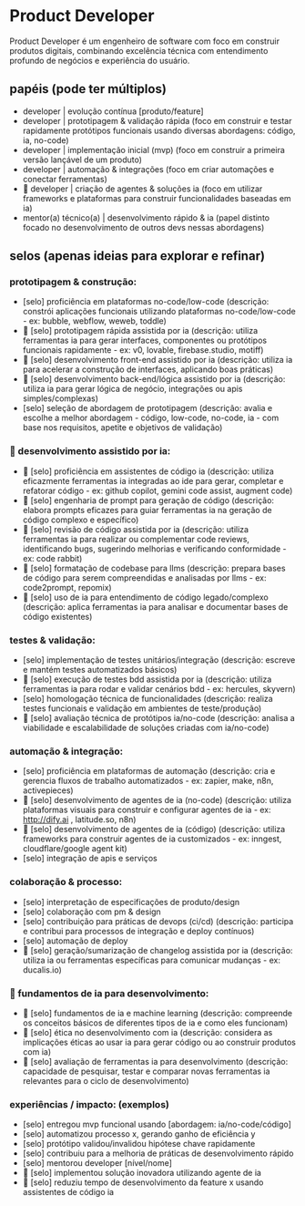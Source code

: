 # Product Developer

Product Developer é um engenheiro de software com foco em construir produtos digitais, combinando excelência técnica com entendimento profundo de negócios e experiência do usuário.

## papéis (pode ter múltiplos)

* developer | evolução contínua [produto/feature]
* developer | prototipagem & validação rápida (foco em construir e testar rapidamente protótipos funcionais usando diversas abordagens: código, ia, no-code)
* developer | implementação inicial (mvp) (foco em construir a primeira versão lançável de um produto)
* developer | automação & integrações (foco em criar automações e conectar ferramentas)
* 🤖 developer | criação de agentes & soluções ia (foco em utilizar frameworks e plataformas para construir funcionalidades baseadas em ia)
* mentor(a) técnico(a) | desenvolvimento rápido & ia (papel distinto focado no desenvolvimento de outros devs nessas abordagens)

## selos (apenas ideias para explorar e refinar)

### prototipagem & construção:

* [selo] proficiência em plataformas no-code/low-code (descrição: constrói aplicações funcionais utilizando plataformas no-code/low-code - ex: bubble, webflow, weweb, toddle)
* 🤖 [selo] prototipagem rápida assistida por ia (descrição: utiliza ferramentas ia para gerar interfaces, componentes ou protótipos funcionais rapidamente - ex: v0, lovable, firebase.studio, motiff)
* 🤖 [selo] desenvolvimento front-end assistido por ia (descrição: utiliza ia para acelerar a construção de interfaces, aplicando boas práticas)
* 🤖 [selo] desenvolvimento back-end/lógica assistido por ia (descrição: utiliza ia para gerar lógica de negócio, integrações ou apis simples/complexas)
* [selo] seleção de abordagem de prototipagem (descrição: avalia e escolhe a melhor abordagem - código, low-code, no-code, ia - com base nos requisitos, apetite e objetivos de validação)

### 🤖 desenvolvimento assistido por ia:

* 🤖 [selo] proficiência em assistentes de código ia (descrição: utiliza eficazmente ferramentas ia integradas ao ide para gerar, completar e refatorar código - ex: github copilot, gemini code assist, augment code)
* 🤖 [selo] engenharia de prompt para geração de código (descrição: elabora prompts eficazes para guiar ferramentas ia na geração de código complexo e específico)
* 🤖 [selo] revisão de código assistida por ia (descrição: utiliza ferramentas ia para realizar ou complementar code reviews, identificando bugs, sugerindo melhorias e verificando conformidade - ex: code rabbit)
* 🤖 [selo] formatação de codebase para llms (descrição: prepara bases de código para serem compreendidas e analisadas por llms - ex: code2prompt, repomix)
* 🤖 [selo] uso de ia para entendimento de código legado/complexo (descrição: aplica ferramentas ia para analisar e documentar bases de código existentes)

### testes & validação:

* [selo] implementação de testes unitários/integração (descrição: escreve e mantém testes automatizados básicos)
* 🤖 [selo] execução de testes bdd assistida por ia (descrição: utiliza ferramentas ia para rodar e validar cenários bdd - ex: hercules, skyvern)
* [selo] homologação técnica de funcionalidades (descrição: realiza testes funcionais e validação em ambientes de teste/produção)
* 🤖 [selo] avaliação técnica de protótipos ia/no-code (descrição: analisa a viabilidade e escalabilidade de soluções criadas com ia/no-code)

### automação & integração:

* [selo] proficiência em plataformas de automação (descrição: cria e gerencia fluxos de trabalho automatizados - ex: zapier, make, n8n, activepieces)
* 🤖 [selo] desenvolvimento de agentes de ia (no-code) (descrição: utiliza plataformas visuais para construir e configurar agentes de ia - ex: http://dify.ai , latitude.so, n8n)
* 🤖 [selo] desenvolvimento de agentes de ia (código) (descrição: utiliza frameworks para construir agentes de ia customizados - ex: inngest, cloudflare/google agent kit)
* [selo] integração de apis e serviços

### colaboração & processo:

* [selo] interpretação de especificações de produto/design
* [selo] colaboração com pm & design
* [selo] contribuição para práticas de devops (ci/cd) (descrição: participa e contribui para processos de integração e deploy contínuos)
* [selo] automação de deploy
* 🤖 [selo] geração/sumarização de changelog assistida por ia (descrição: utiliza ia ou ferramentas específicas para comunicar mudanças - ex: ducalis.io)

### 🤖 fundamentos de ia para desenvolvimento:

* 🤖 [selo] fundamentos de ia e machine learning (descrição: compreende os conceitos básicos de diferentes tipos de ia e como eles funcionam)
* 🤖 [selo] ética no desenvolvimento com ia (descrição: considera as implicações éticas ao usar ia para gerar código ou ao construir produtos com ia)
* 🤖 [selo] avaliação de ferramentas ia para desenvolvimento (descrição: capacidade de pesquisar, testar e comparar novas ferramentas ia relevantes para o ciclo de desenvolvimento)

### experiências / impacto: (exemplos)

* [selo] entregou mvp funcional usando [abordagem: ia/no-code/código]
* [selo] automatizou processo x, gerando ganho de eficiência y
* [selo] protótipo validou/invalidou hipótese chave rapidamente
* [selo] contribuiu para a melhoria de práticas de desenvolvimento rápido
* [selo] mentorou developer [nível/nome]
* 🤖 [selo] implementou solução inovadora utilizando agente de ia
* 🤖 [selo] reduziu tempo de desenvolvimento da feature x usando assistentes de código ia
